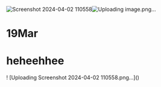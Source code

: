 ![Screenshot 2024-04-02 110558](https://github.com/hangnguyen118/Lab-2APR/assets/128979595/7a227dd1-8aaf-4dd9-b845-ada1c0c9b37f)![Uploading image.png…]()

# 19Mar
<h1>heheehhee</h1>!
[Uploading Screenshot 2024-04-02 110558.png…]()

